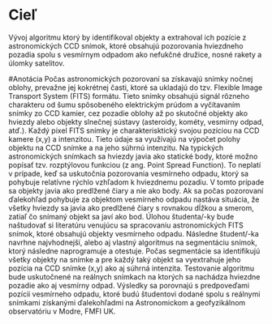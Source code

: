 # Cieľ
Vývoj algoritmu ktorý by identifikoval objekty a extrahoval ich pozície z astronomických CCD snímok, ktoré obsahujú pozorovania hviezdneho 
pozadia spolu s vesmírnym odpadom ako nefukčné družice, nosné rakety a úlomky satelitov.

#Anotácia
Počas astronomických pozorovaní sa získavajú snímky nočnej oblohy, prevažne jej kokrétnej časti, ktoré sa ukladajú do tzv. Flexible Image Transport System (FITS) formátu. Tieto snímky obsahujú signál rôzneho charakteru od šumu spôsobeného elektrickým prúdom a vyčítavaním snímky zo CCD kamier, cez pozadie oblohy až po skutočné objekty ako hviezdy alebo objekty slnečnej sústavy (asteroidy, kométy, vesmírny odpad, atď.). Každý pixel FITS snímky je charakterisktický svojou pozíciou na CCD kamere (x,y) a intenzitou. Tieto údaje sa využívajú na výpočet polohy objektu na CCD snímke a na jeho súhrnú intenzitu. Na typických astronomických snímkach sa hviezdy javia ako statické body, ktoré možno popísať tzv. rozptýlovou funkciou (z ang. Point Spread Function). To neplatí v prípade, keď sa uskutočnia pozorovania vesmírneho odpadu, ktorý sa pohybuje relatívne rýchlo vzhľadom k hviezdnemu pozadiu. V tomto prípade sa objekty javia ako predlžené čiary a nie ako body. Ak sa počas pozorovaní ďalekohľad pohybuje za objektom vesmírneho odpadu nastáva situácia, že všetky hviezdy sa javia ako predlžené čiary s rovnakou dĺžkou a smerom, zatiaľ čo snímaný objekt sa javí ako bod. Úlohou študenta/-ky bude naštudovať si literatúru venujúcu sa spracovaniu astronomických FITS snímok, ktoré obsahujú objekty vesmírneho odpadu. Následne študent/-ka navrhne najvhodnejší, alebo aj vlastný algoritmus na segmentáciu snímok, ktorý následne naprogramuje a otestuje. Počas segmentácie sa identifikujú všetky objekty na snímke a pre každý taký objekt sa vyextrahuje jeho pozícia na CCD snímke (x,y) ako aj súhrná intenzita. Testovanie algoritmu bude uskutočnené na reálnych snímkach na ktorých sa nachádza hviezdne pozadie ako aj vesmírny odpad. Výsledky sa porovnajú s predpoveďami pozícii vesmírneho odpadu, ktoré budú študentovi dodané spolu s reálnymi snímkami získanými ďalekohľadmi na Astronomickom a geofyzikálnom observatóriu v Modre, FMFI UK.
